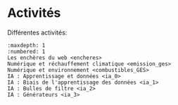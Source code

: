 # Activités

Différentes activités:

```{toctree}
:maxdepth: 1
:numbered: 1
Les enchères du web <encheres>
Numérique et réchauffement climatique <emission_ges>
Numérique et environnement <combustibles_GES>
IA : Apprentissage et données <ia_0>
IA : Biais de l'apprentissage des données <ia_1>
IA : Bulles de filtre <ia_2>
IA : Générateurs <ia_3>
```